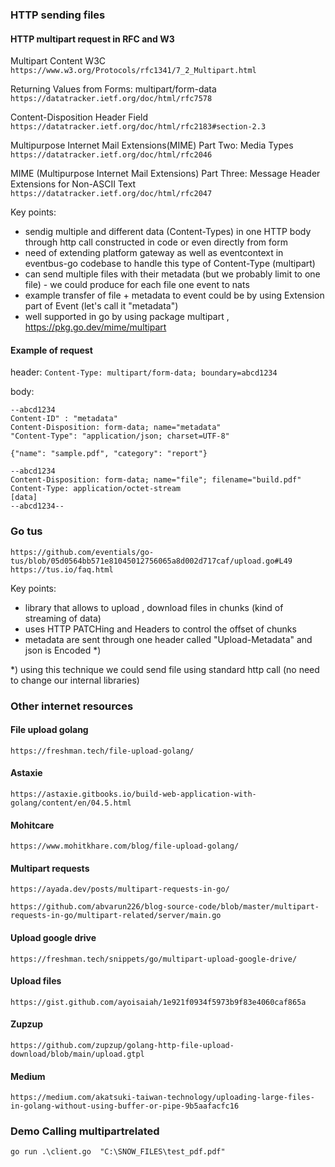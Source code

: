 ### HTTP sending files

#### HTTP multipart request in RFC and W3

Multipart Content W3C
`https://www.w3.org/Protocols/rfc1341/7_2_Multipart.html`

 Returning Values from Forms: multipart/form-data
`https://datatracker.ietf.org/doc/html/rfc7578`

Content-Disposition Header Field
`https://datatracker.ietf.org/doc/html/rfc2183#section-2.3`

 Multipurpose Internet Mail Extensions(MIME) Part Two: Media Types
`https://datatracker.ietf.org/doc/html/rfc2046`

  MIME (Multipurpose Internet Mail Extensions) Part Three:
              Message Header Extensions for Non-ASCII Text
`https://datatracker.ietf.org/doc/html/rfc2047`

Key points:
- sendig multiple and different data (Content-Types) in one HTTP body through http call constructed in code or even directly from form
- need of extending platform gateway as well as eventcontext in eventbus-go codebase to handle this type of Content-Type (multipart)
- can send multiple files with their metadata (but we probably limit to one file) - we could produce for each file one event to nats
- example transfer of file + metadata to event could be by using Extension part of Event (let's call it "metadata")
- well supported in go by using package multipart , https://pkg.go.dev/mime/multipart

#### Example of request
header:
`Content-Type: multipart/form-data; boundary=abcd1234`

body:
```
--abcd1234
Content-ID" : "metadata"
Content-Disposition: form-data; name="metadata"
"Content-Type": "application/json; charset=UTF-8"

{"name": "sample.pdf", "category": "report"}

--abcd1234
Content-Disposition: form-data; name="file"; filename="build.pdf"
Content-Type: application/octet-stream
[data]
--abcd1234--
```

### Go tus
`https://github.com/eventials/go-tus/blob/05d0564bb571e81045012756065a8d002d717caf/upload.go#L49`
`https://tus.io/faq.html`

Key points:
- library that allows to upload , download files in chunks (kind of streaming of data)
- uses HTTP PATCHing and Headers to control the offset of chunks
- metadata are sent through one header called "Upload-Metadata" and json is Encoded *)

*) using this technique we could send file using standard http call (no need to change our internal libraries)

### Other internet resources
#### File upload golang
`https://freshman.tech/file-upload-golang/`

#### Astaxie
`https://astaxie.gitbooks.io/build-web-application-with-golang/content/en/04.5.html`

#### Mohitcare
`https://www.mohitkhare.com/blog/file-upload-golang/`

#### Multipart requests
`https://ayada.dev/posts/multipart-requests-in-go/`

`https://github.com/abvarun226/blog-source-code/blob/master/multipart-requests-in-go/multipart-related/server/main.go`

#### Upload google drive
`https://freshman.tech/snippets/go/multipart-upload-google-drive/`

#### Upload files
`https://gist.github.com/ayoisaiah/1e921f0934f5973b9f83e4060caf865a`

#### Zupzup
`https://github.com/zupzup/golang-http-file-upload-download/blob/main/upload.gtpl`

#### Medium
`https://medium.com/akatsuki-taiwan-technology/uploading-large-files-in-golang-without-using-buffer-or-pipe-9b5aafacfc16`


### Demo Calling multipartrelated
`go run .\client.go  "C:\SNOW_FILES\test_pdf.pdf" `

